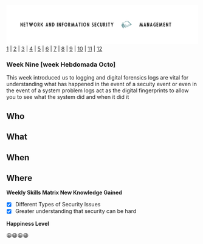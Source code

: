 ![Logo](Images/PCOM7E.png)
[1](/MyPortfolio/PCOM7E/Unit01.html) | [2](/MyPortfolio/PCOM7E/Unit02.html) | [3](/MyPortfolio/PCOM7E/Unit03.html) | [4](/MyPortfolio/PCOM7E/Unit04.html) | [5](/MyPortfolio/PCOM7E/Unit05.html) | [6](/MyPortfolio/PCOM7E/Unit06.html) | [7](/MyPortfolio/PCOM7E/Unit07.html) | [8](/MyPortfolio/PCOM7E/Unit08.html) | [9](/MyPortfolio/PCOM7E/Unit09.html) | [10](/MyPortfolio/PCOM7E/Unit10.html) | [11](/MyPortfolio/PCOM7E/Unit11.html) | [12](/MyPortfolio/PCOM7E/Unit12.html)
### Week Nine [week Hebdomada Octo]

This week introduced us to logging and digital forensics logs are vital for understanding what has happened in the event of a secuity event or even in the event of a system problem logs act as the digital fingerprints to allow you to see what the system did and when it did it

## Who ##
## What ##
## When ##
## Where ##


**Weekly Skills Matrix New Knowledge Gained**

- [x] Different Types of Security Issues
- [X] Greater understanding that security can be hard

**Happiness Level**

😀😀😀😀
